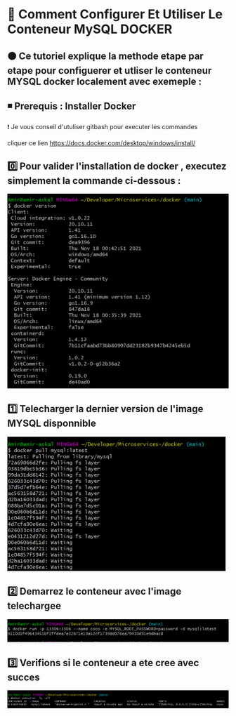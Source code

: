 # 🔖 Comment Configurer Et Utiliser Le Conteneur MySQL DOCKER

🟤 Ce tutoriel explique la methode etape par etape pour configuerer et utliser le conteneur MYSQL docker localement avec exemeple : 
--------------------------------------------------------------------------------------------------------------------------
◾ Prerequis : Installer Docker 
------------------------------
❗ Je vous conseil d'utuliser gitbash pour executer les commandes 

cliquer ce lien https://docs.docker.com/desktop/windows/install/

0️⃣ Pour valider l'installation de docker , executez simplement la commande ci-dessous : 
----------------------------------------------------------------------------------------

![](images/1.0.PNG)

1️⃣ Telecharger la dernier version de l'image MYSQL disponnible 
----------------------------------------------------------------

![](images/1.1.PNG)

2️⃣ Demarrez le conteneur avec l'image telechargee 
---------------------------------------------------

![](images/1.2.PNG)

3️⃣ Verifions si le conteneur a ete cree avec succes 
---------------------------------------------------

![](images/1.3.PNG)


